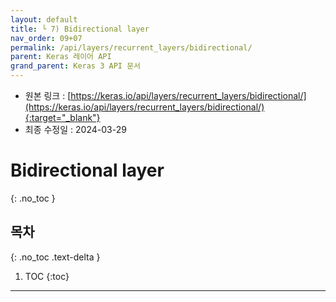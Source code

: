 ```yaml
---
layout: default
title: └ 7) Bidirectional layer
nav_order: 09+07
permalink: /api/layers/recurrent_layers/bidirectional/
parent: Keras 레이어 API
grand_parent: Keras 3 API 문서
---
```


* 원본 링크 : [https://keras.io/api/layers/recurrent_layers/bidirectional/](https://keras.io/api/layers/recurrent_layers/bidirectional/){:target="_blank"}
* 최종 수정일 : 2024-03-29

# Bidirectional layer
{: .no_toc }

## 목차
{: .no_toc .text-delta }

1. TOC
{:toc}

---
